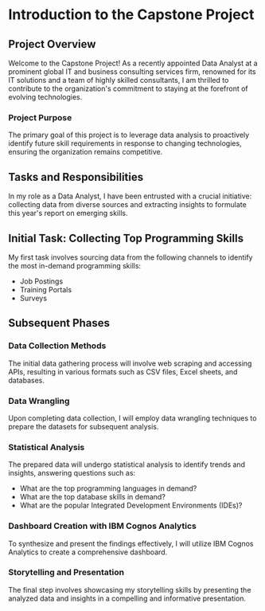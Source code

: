 # Introduction to the Capstone Project

## Project Overview

Welcome to the Capstone Project! As a recently appointed Data Analyst at a prominent global IT and business consulting services firm, renowned for its IT solutions and a team of highly skilled consultants, I am thrilled to contribute to the organization's commitment to staying at the forefront of evolving technologies.

### Project Purpose

The primary goal of this project is to leverage data analysis to proactively identify future skill requirements in response to changing technologies, ensuring the organization remains competitive.

## Tasks and Responsibilities

In my role as a Data Analyst, I have been entrusted with a crucial initiative: collecting data from diverse sources and extracting insights to formulate this year's report on emerging skills.

## Initial Task: Collecting Top Programming Skills

My first task involves sourcing data from the following channels to identify the most in-demand programming skills:

- Job Postings
- Training Portals
- Surveys

## Subsequent Phases

### Data Collection Methods

The initial data gathering process will involve web scraping and accessing APIs, resulting in various formats such as CSV files, Excel sheets, and databases.

### Data Wrangling

Upon completing data collection, I will employ data wrangling techniques to prepare the datasets for subsequent analysis.

### Statistical Analysis

The prepared data will undergo statistical analysis to identify trends and insights, answering questions such as:

- What are the top programming languages in demand?
- What are the top database skills in demand?
- What are the popular Integrated Development Environments (IDEs)?

### Dashboard Creation with IBM Cognos Analytics

To synthesize and present the findings effectively, I will utilize IBM Cognos Analytics to create a comprehensive dashboard.

### Storytelling and Presentation

The final step involves showcasing my storytelling skills by presenting the analyzed data and insights in a compelling and informative presentation.


